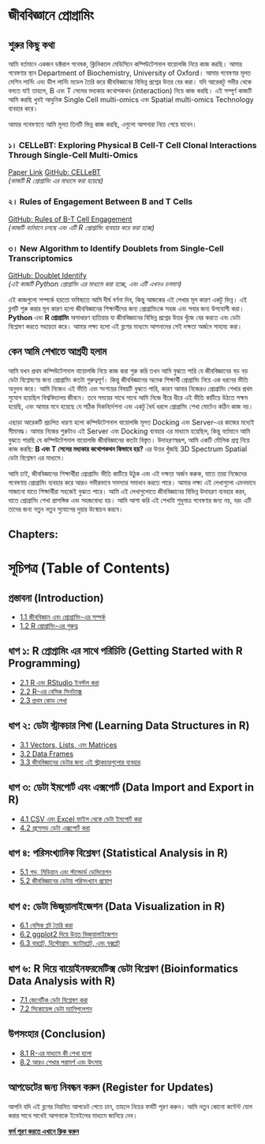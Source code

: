 # জীববিজ্ঞানে প্রোগ্রামিং

## শুরুর কিছু কথা 

আমি বর্তমানে একজন ডক্টরাল গবেষক, ক্লিনিক্যাল মেডিসিনে কম্পিউটেশনাল বায়োলজি নিয়ে কাজ করছি। আমার গবেষণার স্থান Department of Biochemistry, University of Oxford। আমার গবেষণার মূলত মেশিন লার্নিং এবং ডীপ লার্নিং মডেল তৈরি করে জীববিজ্ঞানের বিভিন্ন প্রশ্নের উত্তর বের করা। যদি আরেকটু গভীর থেকে বলতে যাই তাহলে, B এবং T সেলের মধ্যকার কথোপকথন (interaction) নিয়ে কাজ করছি। এই সম্পূর্ণ কাজটি আমি করছি খুবই আধুনিক Single Cell multi-omics এবং Spatial multi-omics Technology ব্যবহার করে। 

আমার গবেষণাতে আমি মূলত তিনটি ভিন্ন কাজ করছি, এগুলো আপনারা নিচে পেয়ে যাবেন।

### ১। CELLeBT: Exploring Physical B Cell-T Cell Clonal Interactions Through Single-Cell Multi-Omics  
[Paper Link](https://www.researchsquare.com/article/rs-4437721/v1)
[GitHub: CELLeBT](https://github.com/sharifshohan/CELLeBT)  
*(কাজটি R প্রোগ্রামিং এর মাধ্যমে করা হয়েছে)*

### ২। Rules of Engagement Between B and T Cells  
[GitHub: Rules of B-T Cell Engagement](https://github.com/sharifshohan/Rules-of-B-T-Cell-Engagement)  
*(কাজটি বর্তমানে চলছে এবং এটি R প্রোগ্রামিং ব্যবহার করে করা হচ্ছে)*

### ৩। New Algorithm to Identify Doublets from Single-Cell Transcriptomics  
[GitHub: Doublet Identify](https://github.com/sharifshohan/Doublet_identify)  
*(এই কাজটি Python প্রোগ্রামিং এর মাধ্যমে করা হচ্ছে, এবং এটি এখনও চলমান)*

এই কাজগুলো সম্পর্কে হয়তো ভবিষ্যতে আমি দীর্ঘ বর্ণনা দিব, কিন্তু আজকের এই লেখার মূল কারণ একটু ভিন্ন। এই ব্লগটি শুরু করার মূল কারণ হলো জীববিজ্ঞানের শিক্ষার্থীদের জন্য প্রোগ্রামিংকে সহজ এবং সবার জন্য উপযোগী করা। **Python** এবং **R প্রোগ্রামিং** অসাধারণ হাতিয়ার যা জীববিজ্ঞানের বিভিন্ন প্রশ্নের উত্তর খুঁজে বের করতে এবং ডেটা বিশ্লেষণ করতে সহায়তা করে। আমার লক্ষ্য হলো এই ব্লগের মাধ্যমে আপনাদের সেই দক্ষতা অর্জনে সাহায্য করা।

## কেন আমি শেখাতে আগ্রহী হলাম

আমি যখন প্রথম কম্পিউটেশনাল বায়োলজি নিয়ে কাজ করা শুরু করি তখন আমি বুঝতে পারি যে জীববিজ্ঞানের বড় বড় ডেটা বিশ্লেষণের জন্য প্রোগ্রামিং কতটা গুরুত্বপূর্ণ। কিন্তু জীববিজ্ঞানের অনেক শিক্ষার্থী প্রোগ্রামিং নিয়ে এক ধরনের ভীতি অনুভব করে। আমি নিজেও এই ভীতি এবং সংশয়ের বিষয়টি বুঝতে পারি, কারণ আমার নিজেরও প্রোগ্রামিং শেখার প্রথম সুযোগ হয়েছিল বিশ্ববিদ্যালয় জীবনে। তবে সময়ের সাথে সাথে আমি নিজে ধীরে ধীরে এই ভীতি কাটিয়ে উঠতে সক্ষম হয়েছি, এবং আমার মনে হয়েছে যে সঠিক দিকনির্দেশনা এবং একটু ধৈর্য ধরলে প্রোগ্রামিং শেখা মোটেও কঠিন কাজ নয়। 

এছাড়া আরেকটি প্রচলিত ধারণা হলো কম্পিউটেশনাল বায়োলজি মূলত Docking এবং Server-এর কাজের মধ্যেই সীমাবদ্ধ। আমার নিজের শুরুটাও এই Server এবং Docking ব্যবহার এর মাধ্যমে হয়েছিল, কিন্তু বর্তমানে আমি বুঝতে পারছি যে কম্পিউটেশনাল বায়োলজি জীববিজ্ঞানের কতটা বিস্তৃত। উদাহরণস্বরূপ, আমি একটি মৌলিক প্রশ্ন নিয়ে কাজ করছি: **B এবং T সেলের মধ্যকার কথোপকথন কিভাবে হয়?** এর উত্তর খুঁজছি 3D Spectrum Spatial ডেটা বিশ্লেষণ এর মাধ্যমে। 

আমি চাই, জীববিজ্ঞানের শিক্ষার্থীরা প্রোগ্রামিং ভীতি কাটিয়ে উঠুক এবং এই দক্ষতা অর্জন করুক, যাতে তারা নিজেদের গবেষণায় প্রোগ্রামিং ব্যবহার করে আরও গভীরভাবে সমস্যার সমাধান করতে পারে। আমার লক্ষ্য এই লেখাগুলো এমনভাবে সাজানো যাতে শিক্ষার্থীরা সহজেই বুঝতে পারে। আমি এই লেখাগুলোতে জীববিজ্ঞানের বিভিন্ন উদাহরণ ব্যবহার করব, যাতে প্রোগ্রামিং শেখা প্রাসঙ্গিক এবং সহজবোধ্য হয়। আমি আশা করি এই শেখাটা শুধুমাত্র গবেষণার জন্য নয়, বরং এটি তাদের জন্য নতুন নতুন সুযোগের দুয়ার উন্মোচন করবে।

## Chapters:
# সূচিপত্র (Table of Contents)

## প্রস্তাবনা (Introduction)
- [1.1 জীববিজ্ঞান এবং প্রোগ্রামিং-এর সম্পর্ক](#1.1-জীববিজ্ঞান-এবং-প্রোগ্রামিং-এর-সম্পর্ক)
- [1.2 R প্রোগ্রামিং-এর গুরুত্ব](#1.2-r-প্রোগ্রামিং-এর-গুরুত্ব)

## ধাপ ১: R প্রোগ্রামিং এর সাথে পরিচিতি (Getting Started with R Programming)
- [2.1 R এবং RStudio ইনস্টল করা](#2.1-r-এবং-rstudio-ইনস্টল-করা)
- [2.2 R-এর বেসিক সিনট্যাক্স](#2.2-r-এর-বেসিক-সিনট্যাক্স)
- [2.3 প্রথম কোড লেখা](#2.3-প্রথম-কোড-লেখা)

## ধাপ ২: ডেটা স্ট্রাকচার শিখা (Learning Data Structures in R)
- [3.1 Vectors, Lists, এবং Matrices](#3.1-vectors-lists-এবং-matrices)
- [3.2 Data Frames](#3.2-data-frames)
- [3.3 জীববিজ্ঞানের ডেটার জন্য এই স্ট্রাকচারগুলোর ব্যবহার](#3.3-জীববিজ্ঞানের-ডেটার-জন্য-এই-স্ট্রাকচারগুলোর-ব্যবহার)

## ধাপ ৩: ডেটা ইমপোর্ট এবং এক্সপোর্ট (Data Import and Export in R)
- [4.1 CSV এবং Excel ফাইল থেকে ডেটা ইমপোর্ট করা](#4.1-csv-এবং-excel-ফাইল-থেকে-ডেটা-ইমপোর্ট-করা)
- [4.2 প্রসেসড ডেটা এক্সপোর্ট করা](#4.2-প্রসেসড-ডেটা-এক্সপোর্ট-করা)

## ধাপ ৪: পরিসংখ্যানিক বিশ্লেষণ (Statistical Analysis in R)
- [5.1 গড়, মিডিয়ান এবং স্ট্যান্ডার্ড ডেভিয়েশন](#5.1-গড়-মিডিয়ান-এবং-স্ট্যান্ডার্ড-ডেভিয়েশন)
- [5.2 জীববিজ্ঞানের ডেটায় পরিসংখ্যান প্রয়োগ](#5.2-জীববিজ্ঞানের-ডেটায়-পরিসংখ্যান-প্রয়োগ)

## ধাপ ৫: ডেটা ভিজুয়ালাইজেশন (Data Visualization in R)
- [6.1 বেসিক প্লট তৈরি করা](#6.1-বেসিক-প্লট-তৈরি-করা)
- [6.2 ggplot2 দিয়ে উন্নত ভিজুয়ালাইজেশন](#6.2-ggplot2-দিয়ে-উন্নত-ভিজুয়ালাইজেশন)
- [6.3 বারপ্লট, হিস্টোগ্রাম, স্ক্যাটারপ্লট, এবং বক্সপ্লট](#6.3-বারপ্লট-হিস্টোগ্রাম-স্ক্যাটারপ্লট-এবং-বক্সপ্লট)

## ধাপ ৬: R দিয়ে বায়োইনফরমেটিক্স ডেটা বিশ্লেষণ (Bioinformatics Data Analysis with R)
- [7.1 জেনেটিক ডেটা বিশ্লেষণ করা](#7.1-জেনেটিক-ডেটা-বিশ্লেষণ-করা)
- [7.2 সিকোয়েন্স ডেটা ম্যানিপুলেশন](#7.2-সিকোয়েন্স-ডেটা-ম্যানিপুলেশন)

## উপসংহার (Conclusion)
- [8.1 R-এর মাধ্যমে কী শেখা হলো](#8.1-r-এর-মাধ্যমে-কী-শেখা-হলো)
- [8.2 আরও শেখার পরামর্শ এবং উৎসাহ](#8.2-আরও-শেখার-পরামর্শ-এবং-উৎসাহ)



## আপডেটের জন্য নিবন্ধন করুন (Register for Updates)

আপনি যদি এই ব্লগের নিয়মিত আপডেট পেতে চান, তাহলে নিচের ফর্মটি পূরণ করুন। আমি নতুন কোনো কন্টেন্ট যোগ করার সাথে সাথেই আপনাকে ইমেইলের মাধ্যমে জানিয়ে দেব।

[**ফর্ম পূরণ করতে এখানে ক্লিক করুন**](https://forms.gle/6qyRGiE7WSpLJ9SA9)


